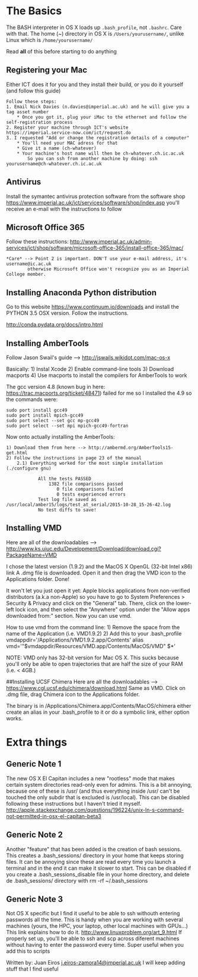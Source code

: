 # The Basics
                                                 
The BASH interpreter in OS X loads up `.bash_profile`, not `.bashrc`. Care with that.
The home (~) directory in OS X is `/Users/yourusername/`, unlike Linux which is `/home/yourusername/`


Read **all** of this before starting to do anything                                             

## Registering your Mac
Either ICT does it for you and they install their build, or you do it yourself (and follow this guide)

    Follow these steps:
    1. Email Nick Davies (n.davies@imperial.ac.uk) and he will give you a tag asset number
        * Once you got it, plug your iMac to the ethernet and follow the self-registration process
    2. Register your machine through ICT's website https://imperial.service-now.com/ict/request.do
    3. I requested "Add or change the registration details of a computer"
        * You'll need your MAC adress for that
        * Give it a name (ch-whatever)
        * Your machine's host name will then be ch-whatever.ch.ic.ac.uk
            So you can ssh from another machine by doing: ssh yourusername@ch-whatever.ch.ic.ac.uk

## Antivirus
Install the symantec antivirus protection software from the software shop
https://www.imperial.ac.uk/ict/services/software/shop/index.asp
you'll receive an e-mail with the instructions to follow

## Microsoft Office 365
Follow these instructions:
http://www.imperial.ac.uk/admin-services/ict/shop/software/microsoft-office-365/install-office-365/mac/

    *Care* --> Point 2 is important. DON'T use your e-mail address, it's username@ic.ac.uk
            otherwise Microsoft Office won't recognize you as an Imperial College member.


## Installing Anaconda Python distribution

Go to this website https://www.continuum.io/downloads
and install the PYTHON 3.5 OSX version. Follow the instructions.

http://conda.pydata.org/docs/intro.html 




## Installing AmberTools
Follow Jason Swail's guide --> http://jswails.wikidot.com/mac-os-x

Basically: 
    1) Instal Xcode
    2) Enable command-line tools
    3) Download macports
    4) Use macports to install the compilers for  AmberTools to work


The gcc version 4.8 (known bug in here: https://trac.macports.org/ticket/48471) failed for me so I installed the 4.9
so the commands were:

    sudo port install gcc49
    sudo port install mpich-gcc49
    sudo port select --set gcc mp-gcc49
    sudo port select --set mpi mpich-gcc49-fortran

Now onto actually installing the AmberTools:

    1) Download them from here --> http://ambermd.org/AmberTools15-get.html
    2) Follow the instructions in page 23 of the manual
        2.1) Everything worked for the most simple installation (./configure gnu)

                All the tests PASSED
                    1382 file comparisons passed
                       0 file comparisons failed
                       0 tests experienced errors
                Test log file saved as /usr/local/amber15/logs/test_at_serial/2015-10-28_15-26-42.log
                No test diffs to save!

## Installing VMD
Here are all of the downloadables --> http://www.ks.uiuc.edu/Development/Download/download.cgi?PackageName=VMD

I chose the latest version (1.9.2) and the MacOS X OpenGL (32-bit Intel x86) link
A .dmg file is downloaded. Open it and then drag the VMD icon to the Applications folder. Done!

It won't let you just open it yet: Apple blocks applications from non-verified distributors (a.k.a non-Apple)
so you have to go to System Preferences > Security & Privacy and click on the "General" tab. There, click on the
lower-left lock icon, and then select the "Anywhere" option under the "Allow apps downloaded from:" section. 
Now you can use vmd.  

How to use vmd from the command line: 
    1) Remove the space from the name of the Application (i.e. VMD1.9.2)
    2) Add this to your .bash_profile
        vmdappdir='/Applications/VMD1.9.2.app/Contents'
        alias vmd='"$vmdappdir/Resources/VMD.app/Contents/MacOS/VMD" $*'

NOTE: VMD only has 32-bit version for Mac OS X. This sucks because you'll only be able to open
trajectories that are half the size of your RAM (i.e. < 4GB.)

##Installing UCSF Chimera
Here are all the downloadables --> https://www.cgl.ucsf.edu/chimera/download.html
Same as VMD. Click on .dmg file, drag Chimera icon to the Applications folder.

The binary is in /Applications/Chimera.app/Contents/MacOS/chimera
    either create an alias in your .bash_profile to it or do a symbolic link, either option works.
    




# Extra things

## Generic Note 1

The new OS X El Capitan includes a new "rootless" mode that makes certain system directories
read-only even for admins. This is a bit annoying, because one of these is /usr/ (and thus everything inside /usr/ can't be touched
the only subdir that is excluded is /usr/local).
This can be disabled following these instructions but I haven't tried it myself.
http://apple.stackexchange.com/questions/196224/unix-ln-s-command-not-permitted-in-osx-el-capitan-beta3 

## Generic Note 2

Another "feature" that has been added is the creation of bash sessions. This creates a .bash_sessions/ directory
in your home that keeps storing files. It can be annoying since these are read
every time you launch a terminal and in the end it can make it slower to start. This can be disabled if you create
a .bash_sessions_disable file in your home directory, and delete de .bash_sessions/ directory with rm -rf ~/.bash_sessions

## Generic Note 3

Not OS X specific but I find it useful to be able to ssh withouth entering passwords all the time. 
This is handy when you are working with several machines (yours, the HPC, your laptop, other local machines with GPUs...)
This link explains how to do it. http://www.linuxproblem.org/art_9.html
If properly set up, you'll be able to ssh and scp across diferent machines without having to enter the password every time.
Super useful when you add this to scripts



Written by: Juan Eiros
j.eiros-zamora14@imperial.ac.uk
I will keep adding stuff that I find useful


